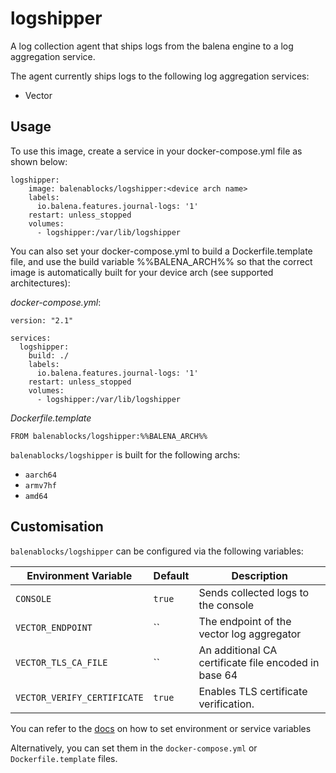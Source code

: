 # logshipper

A log collection agent that ships logs from the balena engine
to a log aggregation service.

The agent currently ships logs to the following log aggregation services:
- Vector


## Usage

To use this image, create a service in your docker-compose.yml file as shown below:
```
logshipper:
    image: balenablocks/logshipper:<device arch name>
    labels:
      io.balena.features.journal-logs: '1'
    restart: unless_stopped
    volumes:
      - logshipper:/var/lib/logshipper
```

You can also set your docker-compose.yml to build a Dockerfile.template file, and use the build variable %%BALENA_ARCH%% so that the correct image is automatically built for your device arch (see supported architectures):


*docker-compose.yml*:
```
version: "2.1"

services:
  logshipper:
    build: ./
    labels:
      io.balena.features.journal-logs: '1'
    restart: unless_stopped
    volumes:
      - logshipper:/var/lib/logshipper
```


*Dockerfile.template*
```
FROM balenablocks/logshipper:%%BALENA_ARCH%%
```

`balenablocks/logshipper` is built for the following archs:

- `aarch64`
- `armv7hf`
- `amd64`


## Customisation

`balenablocks/logshipper` can be configured via the following variables:

| Environment Variable        | Default| Description                                          |
| --------------------------- | ------ | -----------------------------------------------------|
| `CONSOLE`                   | `true` | Sends collected logs to the console                  |
| `VECTOR_ENDPOINT`           | ``     | The endpoint of the vector log aggregator            |
| `VECTOR_TLS_CA_FILE`        | ``     | An additional CA certificate file encoded in base 64 |
| `VECTOR_VERIFY_CERTIFICATE` | `true` | Enables TLS certificate verification.                |

You can refer to the [docs](https://www.balena.io/docs/learn/manage/serv-vars/#environment-and-service-variables) on how to set environment or service variables

Alternatively, you can set them in the `docker-compose.yml` or `Dockerfile.template` files.
